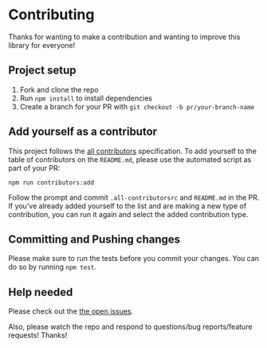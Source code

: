 # Contributing

Thanks for wanting to make a contribution and wanting to improve this library for everyone!

## Project setup

1.  Fork and clone the repo
2.  Run `npm install` to install dependencies
3.  Create a branch for your PR with `git checkout -b pr/your-branch-name`

## Add yourself as a contributor

This project follows the [all contributors](https://github.com/all-contributors/all-contributors)
specification. To add yourself to the table of contributors on the `README.md`, please use the
automated script as part of your PR:

```console
npm run contributors:add
```

Follow the prompt and commit `.all-contributorsrc` and `README.md` in the PR. If you've already
added yourself to the list and are making a new type of contribution, you can run it again and
select the added contribution type.

## Committing and Pushing changes

Please make sure to run the tests before you commit your changes. You can do so by running
`npm test`.

## Help needed

Please check out the
[the open issues](https://github.com/OpenSourceRaidGuild/babel-vite/issues).

Also, please watch the repo and respond to questions/bug reports/feature requests! Thanks!
